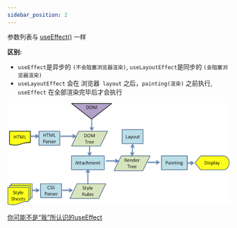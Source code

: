 ```yaml
---
sidebar_position: 2
---
```


参数列表与 [useEffect()](./useEffect.md) 一样

**区别:**

- `useEffect`是异步的 `(不会阻塞浏览器渲染)`, `useLayoutEffect`是同步的 `(会阻塞浏览器渲染)`
- `useLayoutEffect` 会在 浏览器` layout` 之后，`painting(渲染)` 之前执行, `useEffect` 在全部渲染完毕后才会执行

![layout-paint.png](./images/layout-paint.png)

[你可能不是“我”所认识的useEffect](https://imweb.io/topic/5cd845cadcd62f86299fcd76)
